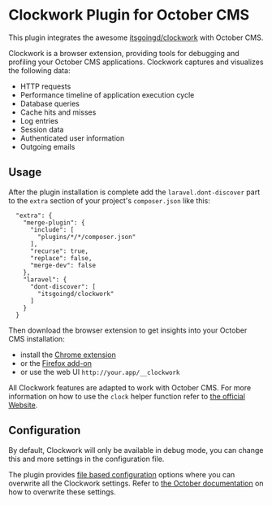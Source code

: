 # Clockwork Plugin for October CMS

This plugin integrates the awesome [itsgoingd/clockwork](https://github.com/itsgoingd/clockwork) with October 
CMS.

Clockwork is a browser extension, providing tools for debugging and profiling your October CMS applications.
Clockwork captures and visualizes the following data:

* HTTP requests 
* Performance timeline of application execution cycle
* Database queries
* Cache hits and misses
* Log entries
* Session data
* Authenticated user information
* Outgoing emails

## Usage

After the plugin installation is complete add the `laravel.dont-discover` part to the `extra` section of your project's `composer.json` like this:

```
  "extra": {
    "merge-plugin": {
      "include": [
        "plugins/*/*/composer.json"
      ],
      "recurse": true,
      "replace": false,
      "merge-dev": false
    },
    "laravel": {
      "dont-discover": [
        "itsgoingd/clockwork"
      ]
    }
  }
```

Then download the browser extension to get insights into your October CMS 
installation:

- install the [Chrome extension](https://chrome.google.com/webstore/detail/clockwork/dmggabnehkmmfmdffgajcflpdjlnoemp)
- or the [Firefox add-on](https://addons.mozilla.org/en-US/firefox/addon/clockwork-dev-tools/)
- or use the web UI `http://your.app/__clockwork`

All Clockwork features are adapted to work with October CMS. For more information on how to use the `clock` helper 
function refer to [the official Website](https://underground.works/clockwork/).

## Configuration

By default, Clockwork will only be available in debug mode, you can change this and more settings in the 
configuration file.

The plugin provides [file based configuration](./config/config.php) options where you can overwrite 
all the Clockwork settings. Refer to
[the October documentation](https://octobercms.com/docs/plugin/settings#file-configuration)
on how to overwrite these settings.
